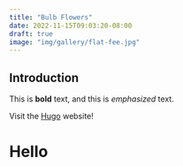 ```yaml
---
title: "Bulb Flowers"
date: 2022-11-15T09:03:20-08:00
draft: true
image: "img/gallery/flat-fee.jpg"
---
```

## Introduction

This is **bold** text, and this is *emphasized* text.

Visit the [Hugo](https://gohugo.io) website!

<h1>Hello</h1>